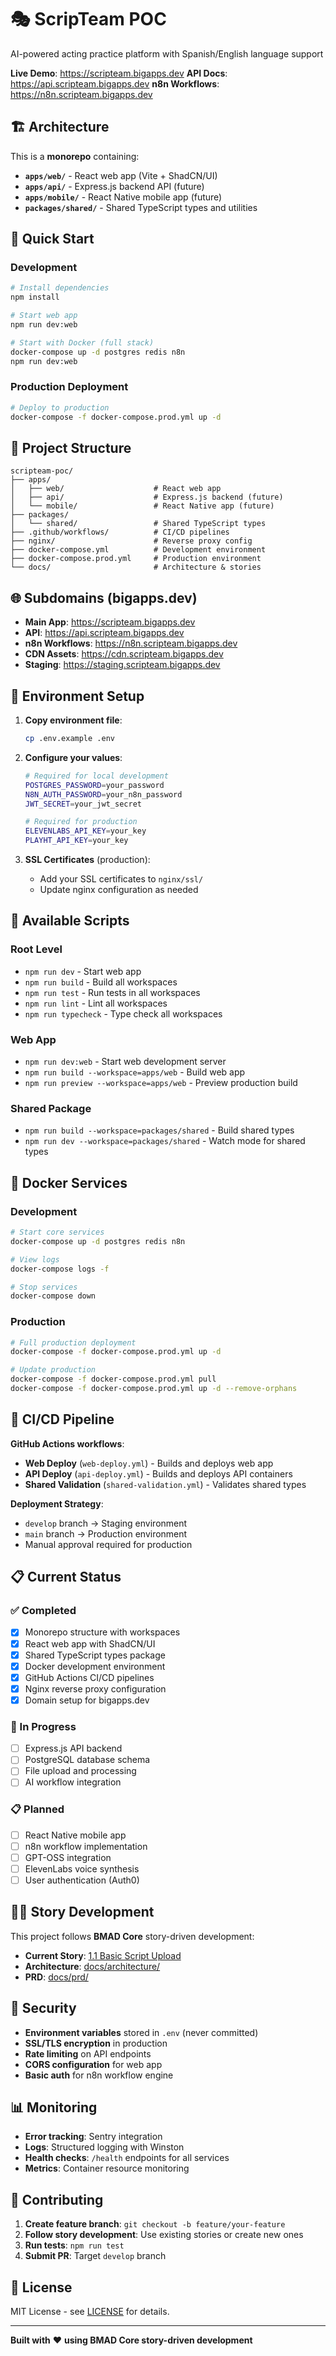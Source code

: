 # 🎭 ScripTeam POC

AI-powered acting practice platform with Spanish/English language support

**Live Demo**: https://scripteam.bigapps.dev
**API Docs**: https://api.scripteam.bigapps.dev
**n8n Workflows**: https://n8n.scripteam.bigapps.dev

## 🏗️ Architecture

This is a **monorepo** containing:

- **`apps/web/`** - React web app (Vite + ShadCN/UI)
- **`apps/api/`** - Express.js backend API (future)
- **`apps/mobile/`** - React Native mobile app (future)
- **`packages/shared/`** - Shared TypeScript types and utilities

## 🚀 Quick Start

### Development

```bash
# Install dependencies
npm install

# Start web app
npm run dev:web

# Start with Docker (full stack)
docker-compose up -d postgres redis n8n
npm run dev:web
```

### Production Deployment

```bash
# Deploy to production
docker-compose -f docker-compose.prod.yml up -d
```

## 📁 Project Structure

```
scripteam-poc/
├── apps/
│   ├── web/                    # React web app
│   ├── api/                    # Express.js backend (future)
│   └── mobile/                 # React Native app (future)
├── packages/
│   └── shared/                 # Shared TypeScript types
├── .github/workflows/          # CI/CD pipelines
├── nginx/                      # Reverse proxy config
├── docker-compose.yml          # Development environment
├── docker-compose.prod.yml     # Production environment
└── docs/                       # Architecture & stories
```

## 🌐 Subdomains (bigapps.dev)

- **Main App**: https://scripteam.bigapps.dev
- **API**: https://api.scripteam.bigapps.dev
- **n8n Workflows**: https://n8n.scripteam.bigapps.dev
- **CDN Assets**: https://cdn.scripteam.bigapps.dev
- **Staging**: https://staging.scripteam.bigapps.dev

## 🔧 Environment Setup

1. **Copy environment file**:
   ```bash
   cp .env.example .env
   ```

2. **Configure your values**:
   ```bash
   # Required for local development
   POSTGRES_PASSWORD=your_password
   N8N_AUTH_PASSWORD=your_n8n_password
   JWT_SECRET=your_jwt_secret

   # Required for production
   ELEVENLABS_API_KEY=your_key
   PLAYHT_API_KEY=your_key
   ```

3. **SSL Certificates** (production):
   - Add your SSL certificates to `nginx/ssl/`
   - Update nginx configuration as needed

## 🧪 Available Scripts

### Root Level
- `npm run dev` - Start web app
- `npm run build` - Build all workspaces
- `npm run test` - Run tests in all workspaces
- `npm run lint` - Lint all workspaces
- `npm run typecheck` - Type check all workspaces

### Web App
- `npm run dev:web` - Start web development server
- `npm run build --workspace=apps/web` - Build web app
- `npm run preview --workspace=apps/web` - Preview production build

### Shared Package
- `npm run build --workspace=packages/shared` - Build shared types
- `npm run dev --workspace=packages/shared` - Watch mode for shared types

## 🐳 Docker Services

### Development
```bash
# Start core services
docker-compose up -d postgres redis n8n

# View logs
docker-compose logs -f

# Stop services
docker-compose down
```

### Production
```bash
# Full production deployment
docker-compose -f docker-compose.prod.yml up -d

# Update production
docker-compose -f docker-compose.prod.yml pull
docker-compose -f docker-compose.prod.yml up -d --remove-orphans
```

## 🚀 CI/CD Pipeline

**GitHub Actions workflows**:

- **Web Deploy** (`web-deploy.yml`) - Builds and deploys web app
- **API Deploy** (`api-deploy.yml`) - Builds and deploys API containers
- **Shared Validation** (`shared-validation.yml`) - Validates shared types

**Deployment Strategy**:
- `develop` branch → Staging environment
- `main` branch → Production environment
- Manual approval required for production

## 📋 Current Status

### ✅ Completed
- [x] Monorepo structure with workspaces
- [x] React web app with ShadCN/UI
- [x] Shared TypeScript types package
- [x] Docker development environment
- [x] GitHub Actions CI/CD pipelines
- [x] Nginx reverse proxy configuration
- [x] Domain setup for bigapps.dev

### 🚧 In Progress
- [ ] Express.js API backend
- [ ] PostgreSQL database schema
- [ ] File upload and processing
- [ ] AI workflow integration

### 📋 Planned
- [ ] React Native mobile app
- [ ] n8n workflow implementation
- [ ] GPT-OSS integration
- [ ] ElevenLabs voice synthesis
- [ ] User authentication (Auth0)

## 🏃‍♂️ Story Development

This project follows **BMAD Core** story-driven development:

- **Current Story**: [1.1 Basic Script Upload](docs/stories/1.1.basic-script-upload-and-text-processing.md)
- **Architecture**: [docs/architecture/](docs/architecture/)
- **PRD**: [docs/prd/](docs/prd/)

## 🔐 Security

- **Environment variables** stored in `.env` (never committed)
- **SSL/TLS encryption** in production
- **Rate limiting** on API endpoints
- **CORS configuration** for web app
- **Basic auth** for n8n workflow engine

## 📊 Monitoring

- **Error tracking**: Sentry integration
- **Logs**: Structured logging with Winston
- **Health checks**: `/health` endpoints for all services
- **Metrics**: Container resource monitoring

## 🤝 Contributing

1. **Create feature branch**: `git checkout -b feature/your-feature`
2. **Follow story development**: Use existing stories or create new ones
3. **Run tests**: `npm run test`
4. **Submit PR**: Target `develop` branch

## 📄 License

MIT License - see [LICENSE](LICENSE) for details.

---

**Built with** ❤️ **using BMAD Core story-driven development**